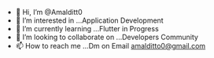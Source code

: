 - 👋 Hi, I’m @Amalditt0
- 👀 I’m interested in ...Application Development 
- 🌱 I’m currently learning ...Flutter in Progress
- 💞️ I’m looking to collaborate on ...Developers Community
- 📫 How to reach me ...Dm on Email amalditto0@gmail.com

<!---
Amalditt0/Amalditt0 is a ✨ special ✨ repository because its `README.md` (this file) appears on your GitHub profile.
You can click the Preview link to take a look at your changes.
--->
